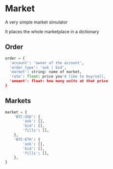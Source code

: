 # Market

A very simple market simulator

It places the whole marketplace in a dictionary

## Order

```python
order = {
  'account': 'owner of the account',
  'order_type': 'ask | bid',
  'market': string: name of market,
  'rate': float: price you'd like to buy/sell,
  'amount': float: how many units at that price
}
```

## Markets

```python
market = {
    'BTC-USD': {
        'ask': [],
        'bid': [],
        'fills': [],
    },
    'BTC-ETH': {
        'ask': [],
        'bid': [],
        'fills': [],
    },
}
```
